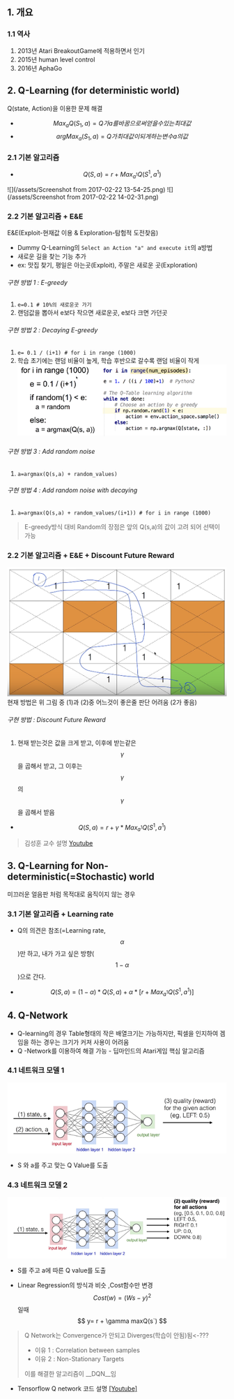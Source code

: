 ## 1. 개요 
### 1.1 역사
1. 2013년 Atari BreakoutGame에 적용하면서 인기
2. 2015년 human level control
3. 2016년 AphaGo

## 2. Q-Learning (for deterministic world)
Q(state, Action)을 이용한 문제 해결 

* $$ Max_a {Q(S_1,a)} = Q가 a를 바꿈으로써 얻을수 있는 최대값 $$
* $$ argMax_a{(S_1,a)} = Q가 최대값이 되게 하는 변수 a의 값 $$

### 2.1 기본 알고리즘 
* $$ Q(S,a) = r + Max_{a^1}Q(S^1, a^1)  $$

![](/assets/Screenshot from 2017-02-22 13-54-25.png)
![](/assets/Screenshot from 2017-02-22 14-02-31.png)


### 2.2 기본 알고리즘 + E&E
E&E(Exploit-현재값 이용 & Exploration-탐험적 도전찾음)
 * Dummy Q-Learning의 `Select an Action "a" and execute it`의 a방법
 * 새로운 길을 찾는 기능 추가 
 * ex: 맛집 찾기, 평일은 아는곳(Exploit), 주말은 새로운 곳(Exploration)

###### 구현 방법 1 : E-greedy
 1. `e=0.1 # 10%의 새로운곳 가기`
 2. 랜덤값을 뽑아서 e보다 작으면 새로운곳, e보다 크면 가던곳 

###### 구현 방법 2 : Decaying E-greedy 
 1. `e= 0.1 / (i+1) # for i in range (1000)`
 2. 학습 초기에는 랜덤 비율이 높게, 학습 후반으로 갈수록 랜덤 비율이 작게
![](/assets/decaying_E-greedy.png)

###### 구현 방법 3 : Add random noise 
 1. `a=argmax(Q(s,a) + random_values)`

###### 구현 방법 4 : Add random noise with decaying
 1. `a=argmax(Q(s,a) + random_values/(i+1)) # for i in range (1000)`

> E-greedy방식 대비 Random의 장점은 앞의 Q(s,a)의 값이 고려 되어 선택이 가능 

### 2.2 기본 알고리즘 + E&E + Discount Future Reward
![](/assets/Discount_future_reward.png)
현재 방법은 위 그림 중 (1)과 (2)중 어느것이 좋은줄 판단 어려움 (2가 좋음)

###### 구현 방법 : Discount Future Reward
 1. 현재 받는것은 값을 크게 받고, 이후에 받는같은 $$\gamma$$을 곱해서 받고, 그 이후는 $$\gamma$$의 $$\gamma$$을 곱해서 받음

* $$ Q(S,a) = r + \gamma * Max_{a^1}Q(S^1, a^1)  $$

> 김성훈 교수 설명 [Youtube](https://youtu.be/MQ-3QScrFSI?t=13m44s)


## 3. Q-Learning for Non-deterministic(=Stochastic) world
미끄러운 얼음판 처럼 목적대로 움직이지 않는 경우 

### 3.1 기본 알고리즘 + Learning rate
* Q의 의견은 참조(=Learning rate,$$\alpha$$)만 하고, 내가 가고 싶은 방향($$1-\alpha$$)으로 간다. 

* $$ Q(S,a) = (1-\alpha) * Q(S,a) + \alpha *  [r + Max_{a^1}Q(S^1, a^1)]  $$

## 4. Q-Network
* Q-learning의 경우 Table형태의 작은 배열크기는 가능하지만, 픽셀을 인지하여 겜임을 하는 경우는 크기가 커져 사용이 어려움
* Q -Network를 이용하여 해결 가능 - 딥마인드의 Atari게임 핵심 알고리즘 

### 4.1 네트워크 모델 1
![](/assets/qNet1.png)
* S 와 a를 주고 맞는 Q Value를 도출

### 4.3 네트워크 모델 2
![](/assets/qNet2.png)
* S를 주고 a에 따른 Q value를 도출 

* Linear Regression의 방식과 비슷 ,Cost함수만 변경
$$ 
Cost(w) = (Ws-y)^2 $$일때 $$ y= r + \gamma maxQ(s`) 
$$

> Q Network는 Convergence가 안되고 Diverges(학습이 안됨)됨<-???
> * 이유 1 : Correlation between samples
> * 이유 2 : Non-Stationary Targets
> 
> 이를 해결한 알고리즘이 __DQN__임 

* Tensorflow Q network 코드 설명 [[Youtube]](https://youtu.be/Fcmgl8ow2Uc?list=PLlMkM4tgfjnKsCWav-Z2F-MMFRx-2gMGG)


